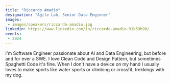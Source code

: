 ```yaml
---
title: "Riccardo Amadio"
designation: "Agile Lab, Senior Data Engineer"
images:
 - images/speakers/riccardo-amadio.jpg
linkedin: https://www.linkedin.com/in/riccardo-amadio-91b59b90/
events:
 - 2024
---
```


I'm Software Engineer passionate about AI and Data Engineering, but before and for ever a SWE. I love Clean Code and Design Pattern, but sometimes Spaghetti Code it's fine. When I don't have a device on my hand I usually loves to make sports like water sports or climbing or crossfit, trekkings with my dog.